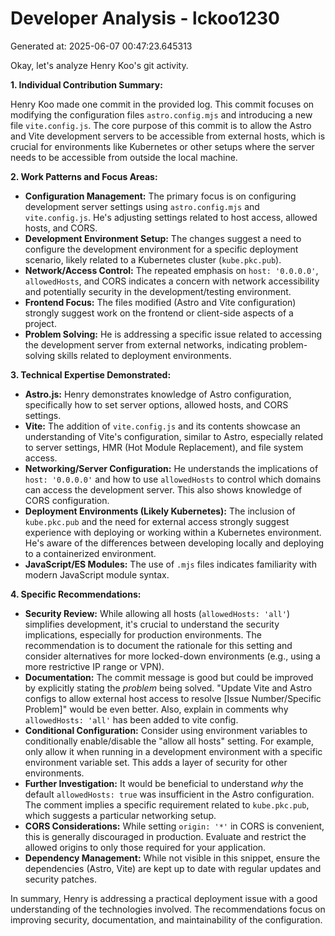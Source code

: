 # Developer Analysis - lckoo1230
Generated at: 2025-06-07 00:47:23.645313

Okay, let's analyze Henry Koo's git activity.

**1. Individual Contribution Summary:**

Henry Koo made one commit in the provided log. This commit focuses on modifying the configuration files `astro.config.mjs` and introducing a new file `vite.config.js`.  The core purpose of this commit is to allow the Astro and Vite development servers to be accessible from external hosts, which is crucial for environments like Kubernetes or other setups where the server needs to be accessible from outside the local machine.

**2. Work Patterns and Focus Areas:**

*   **Configuration Management:** The primary focus is on configuring development server settings using `astro.config.mjs` and `vite.config.js`. He's adjusting settings related to host access, allowed hosts, and CORS.
*   **Development Environment Setup:** The changes suggest a need to configure the development environment for a specific deployment scenario, likely related to a Kubernetes cluster (`kube.pkc.pub`).
*   **Network/Access Control:** The repeated emphasis on `host: '0.0.0.0'`, `allowedHosts`, and CORS indicates a concern with network accessibility and potentially security in the development/testing environment.
*   **Frontend Focus:**  The files modified (Astro and Vite configuration) strongly suggest work on the frontend or client-side aspects of a project.
*   **Problem Solving:** He is addressing a specific issue related to accessing the development server from external networks, indicating problem-solving skills related to deployment environments.

**3. Technical Expertise Demonstrated:**

*   **Astro.js:**  Henry demonstrates knowledge of Astro configuration, specifically how to set server options, allowed hosts, and CORS settings.
*   **Vite:** The addition of `vite.config.js` and its contents showcase an understanding of Vite's configuration, similar to Astro, especially related to server settings, HMR (Hot Module Replacement), and file system access.
*   **Networking/Server Configuration:** He understands the implications of `host: '0.0.0.0'` and how to use `allowedHosts` to control which domains can access the development server. This also shows knowledge of CORS configuration.
*   **Deployment Environments (Likely Kubernetes):**  The inclusion of `kube.pkc.pub` and the need for external access strongly suggest experience with deploying or working within a Kubernetes environment. He's aware of the differences between developing locally and deploying to a containerized environment.
*   **JavaScript/ES Modules:**  The use of `.mjs` files indicates familiarity with modern JavaScript module syntax.

**4. Specific Recommendations:**

*   **Security Review:** While allowing all hosts (`allowedHosts: 'all'`) simplifies development, it's crucial to understand the security implications, especially for production environments.  The recommendation is to document the rationale for this setting and consider alternatives for more locked-down environments (e.g., using a more restrictive IP range or VPN).
*   **Documentation:** The commit message is good but could be improved by explicitly stating the *problem* being solved.  "Update Vite and Astro configs to allow external host access to resolve [Issue Number/Specific Problem]" would be even better. Also, explain in comments why `allowedHosts: 'all'` has been added to vite config.
*   **Conditional Configuration:**  Consider using environment variables to conditionally enable/disable the "allow all hosts" setting.  For example, only allow it when running in a development environment with a specific environment variable set.  This adds a layer of security for other environments.
*   **Further Investigation:**  It would be beneficial to understand *why* the default `allowedHosts: true` was insufficient in the Astro configuration.  The comment implies a specific requirement related to `kube.pkc.pub`, which suggests a particular networking setup.
*   **CORS Considerations:** While setting `origin: '*'` in CORS is convenient, this is generally discouraged in production.  Evaluate and restrict the allowed origins to only those required for your application.
*   **Dependency Management:** While not visible in this snippet, ensure the dependencies (Astro, Vite) are kept up to date with regular updates and security patches.

In summary, Henry is addressing a practical deployment issue with a good understanding of the technologies involved.  The recommendations focus on improving security, documentation, and maintainability of the configuration.
